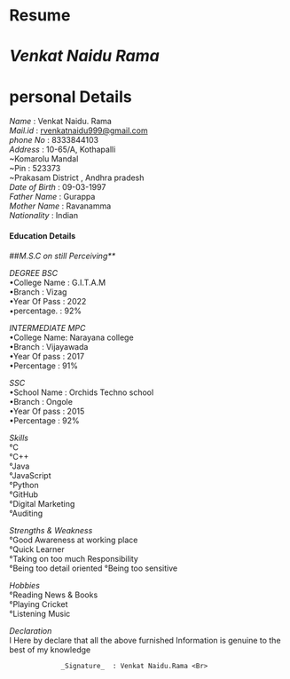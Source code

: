 
 # Resume
 # _Venkat Naidu Rama_
 # personal Details
 _Name_    : Venkat Naidu. Rama <Br>
 _Mail.id_ : rvenkatnaidu999@gmail.com <Br>
 _phone No_ : 8333844103 <Br>
 _Address_ : 10-65/A, Kothapalli <Br>
                   ~Komarolu Mandal <Br>
                   ~Pin : 523373 <Br>
            ~Prakasam District , Andhra pradesh <Br>
_Date of Birth_ : 09-03-1997 <Br>
_Father Name_ : Gurappa <Br>
_Mother Name_ : Ravanamma <Br>
_Nationality_ : Indian <Br>
  #### Education Details
 ##_M.S.C on still Perceiving**_ <Br>

_DEGREE_ _BSC_ <Br>
  •College Name : G.I.T.A.M <Br>
  •Branch       : Vizag <Br>
  •Year Of Pass : 2022 <Br>
  •percentage.  : 92%
  
_INTERMEDIATE_ _MPC_<Br>
 •College Name: Narayana college <Br>
 •Branch       : Vijayawada <Br>
 •Year Of pass : 2017 <Br>
 •Percentage   : 91% 

_SSC_ <Br>
•School Name : Orchids Techno school <Br>
•Branch : Ongole <Br>
•Year Of pass : 2015 <Br>
•Percentage : 92%

_Skills_ <Br>
°C <Br>
°C++ <Br>
°Java <Br>
°JavaScript <Br>
°Python <Br>
°GitHub <Br>
°Digital Marketing <Br>
°Auditing <Br>


_Strengths & Weakness_ <Br>
°Good Awareness at working place <Br>
°Quick Learner <Br>
°Taking on too much Responsibility <Br>
°Being too detail oriented
°Being too sensitive

_Hobbies_ <Br>
°Reading News & Books <Br>
°Playing Cricket <Br>
°Listening Music <Br>

_Declaration_ <Br>
 I Here by declare that all the above furnished
Information is genuine to the best of my knowledge 




                 _Signature_  : Venkat Naidu.Rama <Br>
